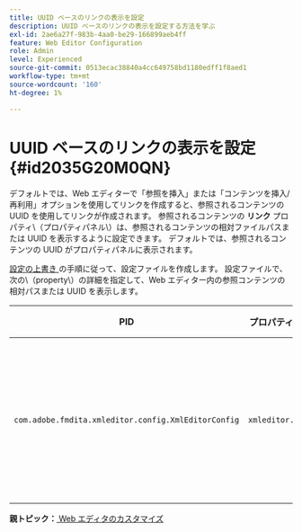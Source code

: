 ```yaml
---
title: UUID ベースのリンクの表示を設定
description: UUID ベースのリンクの表示を設定する方法を学ぶ
exl-id: 2ae6a27f-983b-4aa0-be29-166899aeb4ff
feature: Web Editor Configuration
role: Admin
level: Experienced
source-git-commit: 0513ecac38840a4cc649758bd1180edff1f8aed1
workflow-type: tm+mt
source-wordcount: '160'
ht-degree: 1%

---
```


# UUID ベースのリンクの表示を設定 {#id2035G20M0QN}

デフォルトでは、Web エディターで「参照を挿入」または「コンテンツを挿入/再利用」オプションを使用してリンクを作成すると、参照されるコンテンツの UUID を使用してリンクが作成されます。 参照されるコンテンツの **リンク** プロパティ\（プロパティパネル\）は、参照されるコンテンツの相対ファイルパスまたは UUID を表示するように設定できます。 デフォルトでは、参照されるコンテンツの UUID がプロパティパネルに表示されます。

[ 設定の上書き ](download-install-additional-config-override.md#) の手順に従って、設定ファイルを作成します。 設定ファイルで、次の\（property\）の詳細を指定して、Web エディター内の参照コンテンツの相対パスまたは UUID を表示します。

| PID | プロパティキー | プロパティの値 |
|---|------------|--------------|
| `com.adobe.fmdita.xmleditor.config.XmlEditorConfig` | `xmleditor.uuid` | ブール \（true/false\） リンクされたコンテンツの相対パスを表示する場合は、このプロパティを false に設定します。<br> **デフォルト値**:true |

**親トピック：**&#x200B;[ Web エディタのカスタマイズ ](conf-web-editor.md)
